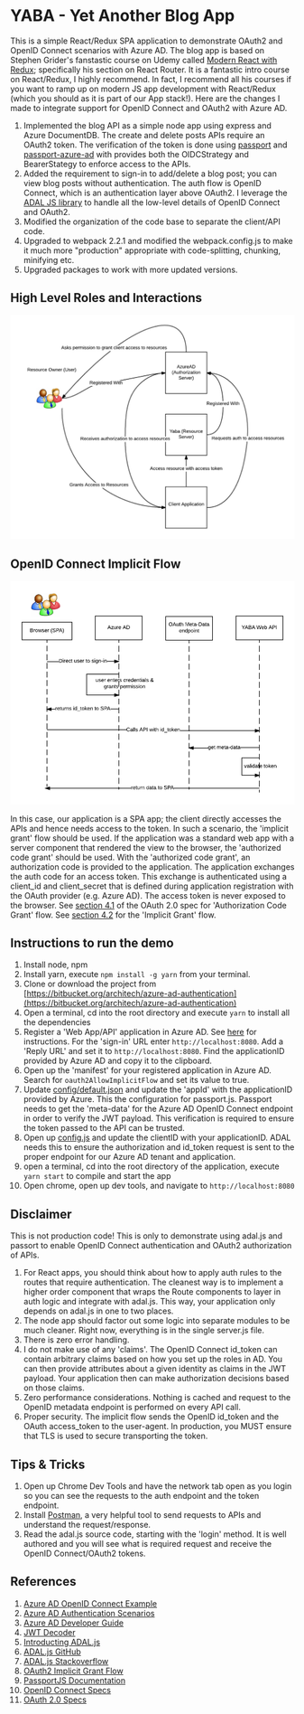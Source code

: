# YABA - Yet Another Blog App #
This is a simple React/Redux SPA application to demonstrate OAuth2 and OpenID Connect scenarios with Azure AD.  The blog app is based on Stephen Grider's fanstastic course on Udemy called [Modern React with Redux](https://www.udemy.com/react-redux/learn/v4/content); specifically his section on React Router. It is a fantastic intro course on React/Redux, I highly recommend.  In fact, I recommend all his courses if you want to ramp up on modern JS app development with React/Redux (which you should as it is part of our App stack!).  Here are the changes I made to integrate support for OpenID Connect and OAuth2 with Azure AD.

1. Implemented the blog API as a simple node app using express and Azure DocumentDB.  The create and delete posts APIs require an OAuth2 token.  The verification of the token is done using [passport](http://passportjs.org/) and [passport-azure-ad](https://github.com/AzureAD/passport-azure-ad) with provides both the OIDCStrategy and BearerStategy  to enforce access to the APIs.
2. Added the requirement to sign-in to add/delete a blog post; you can view blog posts without authentication.  The auth flow is OpenID Connect, which is an authentication layer above OAuth2.  I leverage the [ADAL JS library](https://github.com/AzureAD/azure-activedirectory-library-for-js) to handle all the low-level details of OpenID Connect and OAuth2.
3. Modified the organization of the code base to separate the client/API code.  
4. Upgraded to webpack 2.2.1 and modified the webpack.config.js to make it much more "production" appropriate with code-splitting, chunking, minifying etc.
5. Upgraded packages to work with more updated versions.  

## High Level Roles and Interactions ##

![High level roles and interactions](./diagrams/high_level.png)

## OpenID Connect Implicit Flow ##

![Implicit grant flow](./diagrams/OAuth2_Implicit_Grant_Flow.png)

In this case, our application is a SPA app; the client directly accesses the APIs and hence needs access to the token.  In such a scenario, the 'implicit grant' flow should be used.  If the application was a standard web app with a server component that rendered the view to the browser, the 'authorized code grant' should be used.  With the 'authorized code grant', an authorization code is provided to the application.  The application exchanges the auth code for an access token.  This exchange is authenticated using a client_id and client_secret that is defined during application registration with the OAuth provider (e.g. Azure AD).  The access token is never exposed to the browser.  See [section 4.1](https://tools.ietf.org/html/rfc6749#section-4.1) of the OAuth 2.0 spec for 'Authorization Code Grant' flow.  See [section 4.2](https://tools.ietf.org/html/rfc6749#section-4.2) for the 'Implicit Grant' flow.

## Instructions to run the demo ##
1. Install node, npm
2. Install yarn, execute `npm install -g yarn` from your terminal.
3. Clone or download the project from [https://bitbucket.org/architech/azure-ad-authentication](https://bitbucket.org/architech/azure-ad-authentication)
4. Open a terminal, cd into the root directory and execute `yarn` to install all the dependencies
5. Register a 'Web App/API' application in Azure AD. See [here](https://docs.microsoft.com/en-us/azure/active-directory/develop/active-directory-integrating-applications) for instructions. For the 'sign-in' URL enter `http://localhost:8080`.  Add a 'Reply URL' and set it to `http://localhost:8080`.  Find the applicationID provided by Azure AD and copy it to the clipboard.
6. Open up the 'manifest' for your registered application in Azure AD.  Search for `oauth2AllowImplicitFlow` and set its value to true.
7. Update [config/default.json](./config/default.json) and update the 'appId' with the applicationID provided by Azure.  This the configuration for passport.js.  Passport needs to get the 'meta-data' for the Azure AD OpenID Connect endpoint in order to verify the JWT payload.  This verification is required to ensure the token passed to the API can be trusted.
8. Open up [config.js](./src/client/config.js) and update the clientID with your applicationID. ADAL needs this to ensure the authorization and id_token request is sent to the proper endpoint for our Azure AD tenant and application.
9. open a terminal, cd into the root directory of the application, execute `yarn start` to compile and start the app
10. Open chrome, open up dev tools, and navigate to `http://localhost:8080`

## Disclaimer ##
This is not production code! This is only to demonstrate using adal.js and passort to enable OpenID Connect authentication and OAuth2 authorization of APIs.

1. For React apps, you should think about how to apply auth rules to the routes that require authentication. The cleanest way is to implement a higher order component that wraps the Route components to layer in auth logic and integrate with adal.js.  This way, your application only depends on adal.js in one to two places.
2. The node app should factor out some logic into separate modules to be much cleaner.  Right now, everything is in the single server.js file.
3. There is zero error handling.  
4. I do not make use of any 'claims'.  The OpenID Connect id_token can contain arbitrary claims based on how you set up the roles in AD.  You can then provide attributes about a given identity as claims in the JWT payload.  Your application then can make authorization decisions based on those claims.
5. Zero performance considerations.  Nothing is cached and request to the OpenID metadata endpoint is performed on every API call.
6. Proper security.  The implicit flow sends the OpenID id_token and the OAuth access_token to the user-agent. In production, you MUST ensure that TLS is used to secure transporting the token.

## Tips & Tricks ##

1. Open up Chrome Dev Tools and have the network tab open as you login so you can see the requests to the auth endpoint and the token endpoint.
2. Install [Postman](https://www.getpostman.com/), a very helpful tool to send requests to APIs and understand the request/response.
3. Read the adal.js source code, starting with the 'login' method.  It is well authored and you will see what is required request and receive the OpenID Connect/OAuth2 tokens.

## References ##

1. [Azure AD OpenID Connect Example](https://docs.microsoft.com/en-us/azure/active-directory/develop/active-directory-protocols-openid-connect-code)
2. [Azure AD Authentication Scenarios](https://docs.microsoft.com/en-us/azure/active-directory/develop/active-directory-authentication-scenarios)
3. [Azure AD Developer Guide](https://docs.microsoft.com/en-ca/azure/active-directory/develop/active-directory-developers-guide)
4. [JWT Decoder](http://jwt.calebb.net/)
5. [Introducting ADAL.js](http://www.cloudidentity.com/blog/2015/02/19/introducing-adal-js-v1/)
6. [ADAL.js GitHub](https://github.com/AzureAD/azure-activedirectory-library-for-js)
7. [ADAL.js Stackoverflow](http://stackoverflow.com/questions/tagged/adal.js?sort=active)
8. [OAuth2 Implicit Grant Flow](https://docs.microsoft.com/en-us/azure/active-directory/develop/active-directory-dev-understanding-oauth2-implicit-grant)
9. [PassportJS Documentation](http://passportjs.org/docs)
10. [OpenID Connect Specs](http://openid.net/connect/)
11. [OAuth 2.0 Specs](https://tools.ietf.org/html/rfc6749)